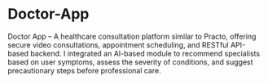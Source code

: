 # Doctor-App
Doctor App – A healthcare consultation platform similar to Practo, offering secure video consultations, appointment scheduling, and RESTful API-based backend. I integrated an AI-based module to recommend specialists based on user symptoms, assess the severity of conditions, and suggest precautionary steps before professional care.

